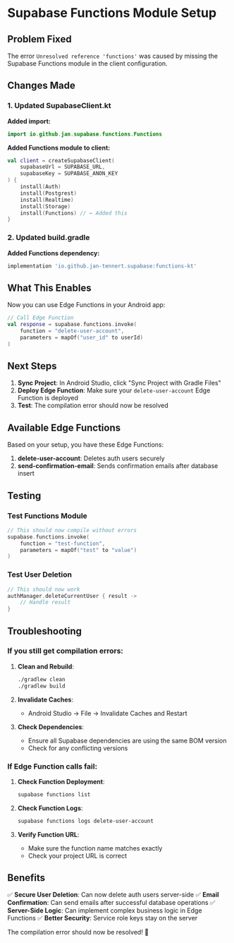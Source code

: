 # Supabase Functions Module Setup

## Problem Fixed

The error `Unresolved reference 'functions'` was caused by missing the Supabase Functions module in the client configuration.

## Changes Made

### 1. Updated SupabaseClient.kt

**Added import:**
```kotlin
import io.github.jan.supabase.functions.Functions
```

**Added Functions module to client:**
```kotlin
val client = createSupabaseClient(
    supabaseUrl = SUPABASE_URL,
    supabaseKey = SUPABASE_ANON_KEY
) {
    install(Auth)
    install(Postgrest)
    install(Realtime)
    install(Storage)
    install(Functions) // ← Added this
}
```

### 2. Updated build.gradle

**Added Functions dependency:**
```gradle
implementation 'io.github.jan-tennert.supabase:functions-kt'
```

## What This Enables

Now you can use Edge Functions in your Android app:

```kotlin
// Call Edge Function
val response = supabase.functions.invoke(
    function = "delete-user-account",
    parameters = mapOf("user_id" to userId)
)
```

## Next Steps

1. **Sync Project**: In Android Studio, click "Sync Project with Gradle Files"
2. **Deploy Edge Function**: Make sure your `delete-user-account` Edge Function is deployed
3. **Test**: The compilation error should now be resolved

## Available Edge Functions

Based on your setup, you have these Edge Functions:

1. **delete-user-account**: Deletes auth users securely
2. **send-confirmation-email**: Sends confirmation emails after database insert

## Testing

### Test Functions Module
```kotlin
// This should now compile without errors
supabase.functions.invoke(
    function = "test-function",
    parameters = mapOf("test" to "value")
)
```

### Test User Deletion
```kotlin
// This should now work
authManager.deleteCurrentUser { result ->
    // Handle result
}
```

## Troubleshooting

### If you still get compilation errors:

1. **Clean and Rebuild**:
   ```bash
   ./gradlew clean
   ./gradlew build
   ```

2. **Invalidate Caches**:
   - Android Studio → File → Invalidate Caches and Restart

3. **Check Dependencies**:
   - Ensure all Supabase dependencies are using the same BOM version
   - Check for any conflicting versions

### If Edge Function calls fail:

1. **Check Function Deployment**:
   ```bash
   supabase functions list
   ```

2. **Check Function Logs**:
   ```bash
   supabase functions logs delete-user-account
   ```

3. **Verify Function URL**:
   - Make sure the function name matches exactly
   - Check your project URL is correct

## Benefits

✅ **Secure User Deletion**: Can now delete auth users server-side
✅ **Email Confirmation**: Can send emails after successful database operations
✅ **Server-Side Logic**: Can implement complex business logic in Edge Functions
✅ **Better Security**: Service role keys stay on the server

The compilation error should now be resolved! 🎉


















